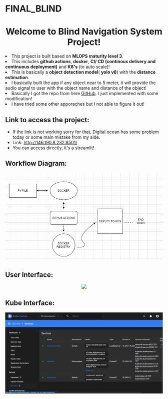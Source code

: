 # FINAL_BLIND


<center><h1>Welcome to Blind Navigation System Project!</h1></center>
<body>
    <li>This project is built based on <b>MLOPS maturity level 3</b>. </li>
    <li>This includes <b>github actions</b>, <b>docker</b>, <b>CI/ CD (continous delivery and 
          continuous deployment)</b> and <b>K8's</b> (to auto scale)!</li>
    <li> This is basically a <b>object detection model</b>( <b>yolo v8</b>) with the <b>distance estimation</b>.</li>
    <li>I basically built the app if any object near to 5 meter, it will provide the audio signal to user with the object name and distance of the object!</li>
    <li>Basically I got the repo from here <a href="https://github.com/HassanBinHaroon/object_detection-PLUS-distance_estimation-v1">GitHub</a>. I just implemented with some modification! </li>
    <li>I have tried some other apporaches but I not able to figure it out!</li>
    
## Link to access the project: 
* If the link is not working sorry for that, Digital ocean has some problem today or some main mistake from my side. 
* Link: http://146.190.8.232:8501/
* You can access directly, it's a streamlit! 

## Workflow Diagram: 
<center><img src="images/workflow_diagram.png" width="700"/></center> 

## User Interface: 
<center><img src="images/user_interface.png" width="700"/></center> 

## Kube Interface: 
<center><img src="images/kube_interface.png" width="700"/></center> 
